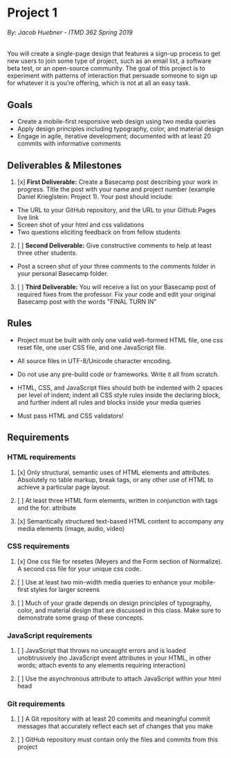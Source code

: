 # Project 1
###### By: Jacob Huebner - ITMD 362 Spring 2019 

You will create a single-page design that features a sign-up process to get new users to join some type of project, such as an email list, a software beta test, or an open-source community. The goal of this project is to experiment with patterns of interaction that persuade someone to sign up for whatever it is you’re offering, which is not at all an easy task.

## Goals

* Create a mobile-first responsive web design using two media queries
* Apply design principles including typography, color, and material design
* Engage in agile, iterative development; documented with at least 20 commits with informative comments

## Deliverables & Milestones


1. [x] **First Deliverable:** Create a Basecamp post describing your work in progress. Title the post with your name and project number (example Daniel Krieglstein: Project 1). Your post should include:

* The URL to your GitHub repository, and the URL to your Github Pages live link
* Screen shot of your html and css validations
* Two questions eliciting feedback on from fellow students

2. [ ] **Second Deliverable:** Give constructive comments to help at least three other students.

* Post a screen shot of your three comments to the comments folder in your personal Basecamp folder.

3. [ ] **Third Deliverable:** You will receive a list on your Basecamp post of required fixes from the professor. Fix your code and edit your original Basecamp post with the words "FINAL TURN IN"

## Rules

* Project must be built with only one valid well-formed HTML file, one css reset file, one user CSS file, and one JavaScript file.

* All source files in UTF-8/Unicode character encoding.

* Do not use any pre-build code or frameworks. Write it all from scratch.

* HTML, CSS, and JavaScript files should both be indented with 2 spaces per level of indent; indent all CSS style rules inside the declaring block, and further indent all rules and blocks inside your media queries

* Must pass HTML and CSS validators!

## Requirements

### HTML requirements

1. [x] Only structural, semantic uses of HTML elements and attributes. Absolutely no table markup, break tags, or any other use of HTML to achieve a particular page layout.

2. [ ] At least three HTML form elements, written in conjunction with <label> tags and the for: attribute

3. [x] Semantically structured text-based HTML content to accompany any media elements (image, audio, video) 

### CSS requirements

1. [x] One css file for resetes (Meyers and the Form section of Normalize). A second css file for your unique css code.

2. [ ] Use at least two min-width media queries to enhance your mobile-first styles for larger screens

3. [ ] Much of your grade depends on design principles of typography, color, and material design that are discussed in this class. Make sure to demonstrate some grasp of these concepts.

### JavaScript requirements

1. [ ] JavaScript that throws no uncaught errors and is loaded unobtrusively (no JavaScript event attributes in your HTML, in other words; attach events to any elements requiring interaction)

2. [ ] Use the asynchronous attribute to attach JavaScript within your html head

### Git requirements

1. [ ] A Git repository with at least 20 commits and meaningful commit messages that accurately reflect each set of changes that you make

2. [ ] GitHub repository must contain only the files and commits from this project

